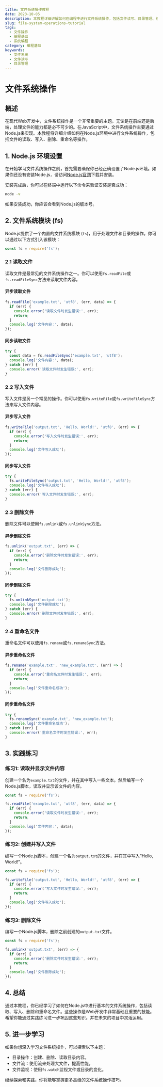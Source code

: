 ```yaml
---
title: 文件系统操作教程
date: 2023-10-05
description: 本教程详细讲解如何在编程中进行文件系统操作，包括文件读写、目录管理、权限设置等。
slug: file-system-operations-tutorial
tags:
  - 文件操作
  - 编程基础
  - 系统编程
category: 编程基础
keywords:
  - 文件系统
  - 文件读写
  - 目录管理
---
```


# 文件系统操作

## 概述

在现代Web开发中，文件系统操作是一个非常重要的主题。无论是在前端还是后端，处理文件的能力都是必不可少的。在JavaScript中，文件系统操作主要通过Node.js来实现。本教程将详细介绍如何在Node.js环境中进行文件系统操作，包括文件的读取、写入、删除、重命名等操作。

## 1. Node.js 环境设置

在开始学习文件系统操作之前，首先需要确保你已经正确设置了Node.js环境。如果你还没有安装Node.js，请访问[Node.js官网](https://nodejs.org/)下载并安装。

安装完成后，你可以在终端中运行以下命令来验证安装是否成功：

```bash
node -v
```

如果安装成功，你应该会看到Node.js的版本号。

## 2. 文件系统模块 (fs)

Node.js提供了一个内置的文件系统模块 (`fs`)，用于处理文件和目录的操作。你可以通过以下方式引入该模块：

```javascript
const fs = require('fs');
```

### 2.1 读取文件

读取文件是最常见的文件系统操作之一。你可以使用`fs.readFile`或`fs.readFileSync`方法来读取文件内容。

#### 异步读取文件

```javascript
fs.readFile('example.txt', 'utf8', (err, data) => {
  if (err) {
    console.error('读取文件时发生错误:', err);
    return;
  }
  console.log('文件内容:', data);
});
```

#### 同步读取文件

```javascript
try {
  const data = fs.readFileSync('example.txt', 'utf8');
  console.log('文件内容:', data);
} catch (err) {
  console.error('读取文件时发生错误:', err);
}
```

### 2.2 写入文件

写入文件是另一个常见的操作。你可以使用`fs.writeFile`或`fs.writeFileSync`方法来写入文件内容。

#### 异步写入文件

```javascript
fs.writeFile('output.txt', 'Hello, World!', 'utf8', (err) => {
  if (err) {
    console.error('写入文件时发生错误:', err);
    return;
  }
  console.log('文件写入成功');
});
```

#### 同步写入文件

```javascript
try {
  fs.writeFileSync('output.txt', 'Hello, World!', 'utf8');
  console.log('文件写入成功');
} catch (err) {
  console.error('写入文件时发生错误:', err);
}
```

### 2.3 删除文件

删除文件可以使用`fs.unlink`或`fs.unlinkSync`方法。

#### 异步删除文件

```javascript
fs.unlink('output.txt', (err) => {
  if (err) {
    console.error('删除文件时发生错误:', err);
    return;
  }
  console.log('文件删除成功');
});
```

#### 同步删除文件

```javascript
try {
  fs.unlinkSync('output.txt');
  console.log('文件删除成功');
} catch (err) {
  console.error('删除文件时发生错误:', err);
}
```

### 2.4 重命名文件

重命名文件可以使用`fs.rename`或`fs.renameSync`方法。

#### 异步重命名文件

```javascript
fs.rename('example.txt', 'new_example.txt', (err) => {
  if (err) {
    console.error('重命名文件时发生错误:', err);
    return;
  }
  console.log('文件重命名成功');
});
```

#### 同步重命名文件

```javascript
try {
  fs.renameSync('example.txt', 'new_example.txt');
  console.log('文件重命名成功');
} catch (err) {
  console.error('重命名文件时发生错误:', err);
}
```

## 3. 实践练习

### 练习1: 读取并显示文件内容

创建一个名为`example.txt`的文件，并在其中写入一些文本。然后编写一个Node.js脚本，读取并显示该文件的内容。

```javascript
const fs = require('fs');

fs.readFile('example.txt', 'utf8', (err, data) => {
  if (err) {
    console.error('读取文件时发生错误:', err);
    return;
  }
  console.log('文件内容:', data);
});
```

### 练习2: 创建并写入文件

编写一个Node.js脚本，创建一个名为`output.txt`的文件，并在其中写入“Hello, World!”。

```javascript
const fs = require('fs');

fs.writeFile('output.txt', 'Hello, World!', 'utf8', (err) => {
  if (err) {
    console.error('写入文件时发生错误:', err);
    return;
  }
  console.log('文件写入成功');
});
```

### 练习3: 删除文件

编写一个Node.js脚本，删除之前创建的`output.txt`文件。

```javascript
const fs = require('fs');

fs.unlink('output.txt', (err) => {
  if (err) {
    console.error('删除文件时发生错误:', err);
    return;
  }
  console.log('文件删除成功');
});
```

## 4. 总结

通过本教程，你已经学习了如何在Node.js中进行基本的文件系统操作，包括读取、写入、删除和重命名文件。这些操作是Web开发中非常基础且重要的技能。希望你能通过实践练习进一步巩固这些知识，并在未来的项目中灵活运用。

## 5. 进一步学习

如果你想深入学习文件系统操作，可以探索以下主题：

- 目录操作：创建、删除、读取目录内容。
- 文件流：使用流来处理大文件，提高性能。
- 文件监视：使用`fs.watch`监视文件或目录的变化。

继续探索和实践，你将能够掌握更多高级的文件系统操作技巧。